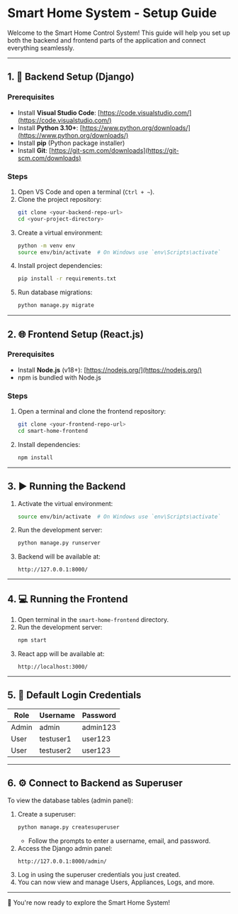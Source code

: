 
# Smart Home System - Setup Guide

Welcome to the Smart Home Control System! This guide will help you set up both the backend and frontend parts of the application and connect everything seamlessly.

---

## 1. 🔧 Backend Setup (Django)

### Prerequisites

- Install **Visual Studio Code**: [https://code.visualstudio.com/](https://code.visualstudio.com/)
- Install **Python 3.10+**: [https://www.python.org/downloads/](https://www.python.org/downloads/)
- Install **pip** (Python package installer)
- Install **Git**: [https://git-scm.com/downloads](https://git-scm.com/downloads)

### Steps

1. Open VS Code and open a terminal (`Ctrl + ~`).
2. Clone the project repository:
   ```bash
   git clone <your-backend-repo-url>
   cd <your-project-directory>
   ```
3. Create a virtual environment:
   ```bash
   python -m venv env
   source env/bin/activate  # On Windows use `env\Scripts\activate`
   ```
4. Install project dependencies:
   ```bash
   pip install -r requirements.txt
   ```
5. Run database migrations:
   ```bash
   python manage.py migrate
   ```

---

## 2. 🌐 Frontend Setup (React.js)

### Prerequisites

- Install **Node.js** (v18+): [https://nodejs.org/](https://nodejs.org/)
- npm is bundled with Node.js

### Steps

1. Open a terminal and clone the frontend repository:
   ```bash
   git clone <your-frontend-repo-url>
   cd smart-home-frontend
   ```
2. Install dependencies:
   ```bash
   npm install
   ```

---

## 3. ▶️ Running the Backend

1. Activate the virtual environment:
   ```bash
   source env/bin/activate  # On Windows use `env\Scripts\activate`
   ```
2. Run the development server:
   ```bash
   python manage.py runserver
   ```
3. Backend will be available at:
   ```
   http://127.0.0.1:8000/
   ```

---

## 4. 💻 Running the Frontend

1. Open terminal in the `smart-home-frontend` directory.
2. Run the development server:
   ```bash
   npm start
   ```
3. React app will be available at:
   ```
   http://localhost:3000/
   ```

---

## 5. 🔐 Default Login Credentials

| Role    | Username   | Password   |
|---------|------------|------------|
| Admin   | admin      | admin123   |
| User    | testuser1  | user123    |
| User    | testuser2  | user123    |

---

## 6. ⚙️ Connect to Backend as Superuser

To view the database tables (admin panel):

1. Create a superuser:
   ```bash
   python manage.py createsuperuser
   ```
   - Follow the prompts to enter a username, email, and password.
2. Access the Django admin panel:
   ```
   http://127.0.0.1:8000/admin/
   ```
3. Log in using the superuser credentials you just created.
4. You can now view and manage Users, Appliances, Logs, and more.

---

📘 You're now ready to explore the Smart Home System!
